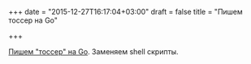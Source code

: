 +++
date = "2015-12-27T16:17:04+03:00"
draft = false
title = "Пишем тоссер на Go"

+++

<p><a href="http://bit.ly/1Tm55g8">Пишем &quot;тоссер&quot; на Go</a>. Заменяем shell скрипты.</p>

